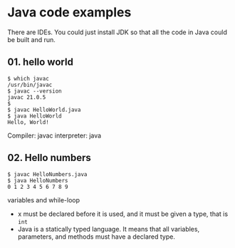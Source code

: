 # Java code examples

There are IDEs. You could just install JDK so that all the code in Java could be built and run.

## 01. hello world

```
$ which javac
/usr/bin/javac
$ javac --version
javac 21.0.5
$
$ javac HelloWorld.java
$ java HelloWorld
Hello, World!
```

Compiler: javac
interpreter: java

## 02. Hello numbers

```
$ javac HelloNumbers.java 
$ java HelloNumbers 
0 1 2 3 4 5 6 7 8 9
```

variables and while-loop

* x must be declared before it is used, and it must be given a type, that is ```int```
* Java is a statically typed language. It means that all variables, parameters, and methods must have a declared type.
 
